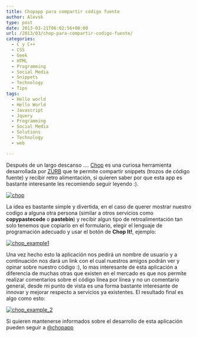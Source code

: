 ```yaml
---
title: Chopapp para compartir código fuente
author: Alevsk
type: post
date: 2013-03-21T06:02:56+00:00
url: /2013/03/chop-para-compartir-codigo-fuente/
categories:
  - C y C++
  - CSS
  - Geek
  - HTML
  - Programming
  - Social Media
  - Snippets
  - Technology
  - Tips
tags:
  - Hello world
  - Hello World
  - Javascript
  - Jquery
  - Programming
  - Social Media
  - Solutions
  - Technology
  - web

---
```

Después de un largo descanso …. [Chop][1] es una curiosa herramienta desarrollada por [ZURB][2] que te permite compartir snippets (trozos de código fuente) y recibir retro alimentación, si quieren saber por que esta app es bastante interesante les recomiendo seguir leyendo :).

[![chop](/images/chop.png)](http://www.alevsk.com/2013/03/chop-para-compartir-codigo-fuente/chop/)

La idea es bastante simple y divertida, en el caso de querer mostrar nuestro codigo a alguna otra persona (similar a otros servicios como **copypastecode** o **pastebin**) y recibir algun tipo de retroalimentación tan solo tenemos que copiarlo en el formulario, elegir el lenguaje de programación adecuado y usar el botón de **Chop It!**, ejemplo:

[![chop_example1](/images/chop_example1.png)](http://www.alevsk.com/2013/03/chop-para-compartir-codigo-fuente/chop_example1/)

Una vez hecho esto la aplicación nos pedirá un nombre de usuario y a continuación nos dará un link con el cual nuestros amigos podrán ver y opinar sobre nuestro código :), lo mas interesante de esta aplicación a diferencia de muchas otras que existen en el mercado es que nos permite realizar comentarios sobre el código línea por línea y no un comentario general, desde mi punto de vista es una forma bastante interesante de innovar y mejorar respecto a servicios ya existentes. El resultado final es algo como esto:

[![chop_example_2](/images/chop_example_2.png)](http://www.alevsk.com/2013/03/chop-para-compartir-codigo-fuente/chop_example_2/)

Si quieren mantenerse informados sobre el desarrollo de esta aplicación pueden seguir a [@chopapp][3]

 [1]: http://chopapp.com/ "chop"
 [2]: http://www.zurb.com/
 [3]: https://twitter.com/chopapp